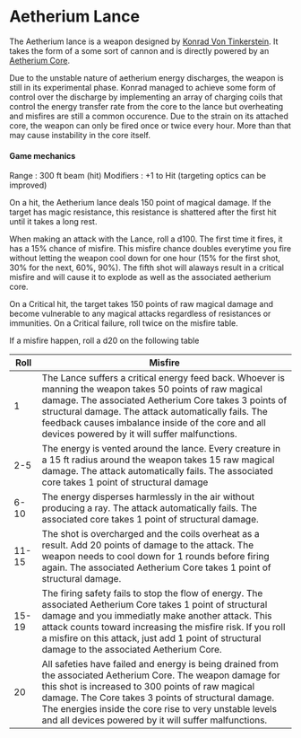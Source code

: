 # Aetherium Lance

The Aetherium lance is a weapon designed by [Konrad Von Tinkerstein](../characters/konrad_von_tinkerstein.md). It takes the form of a some sort of cannon and is directly powered by an [Aetherium Core](aetherium_core.md). 

Due to the unstable nature of aetherium energy discharges, the weapon is still in its experimental phase. Konrad managed to achieve some form of control over the discharge by implementing an array of charging coils that control the energy transfer rate from the core to the lance but overheating and misfires are still a common occurence. Due to the strain on its attached core, the weapon can only be fired once or twice every hour. More than that may cause instability in the core itself.

>>>
#### Game mechanics

Range : 300 ft beam (hit)
Modifiers : +1 to Hit (targeting optics can be improved)

On a hit, the Aetherium lance deals 150 point of magical damage. If the target has magic resistance, this resistance is shattered after the first hit until it takes a long rest.

When making an attack with the Lance, roll a d100. The first time it fires, it has a 15% chance of misfire. This misfire chance doubles everytime you fire without letting the weapon cool down for one hour (15% for the first shot, 30% for the next, 60%, 90%). The fifth shot will alaways result in a critical misfire and will cause it to explode as well as the associated aetherium core. 

On a Critical hit, the target takes 150 points of raw magical damage and become vulnerable to any magical attacks regardless of resistances or immunities.
On a Critical failure, roll twice on the misfire table.

If a misfire happen, roll a d20 on the following table

| Roll | Misfire |
| ------ | ------ |
| 1 | The Lance suffers a critical energy feed back. Whoever is manning the weapon takes 50 points of raw magical damage. The associated Aetherium Core takes 3 points of structural damage. The attack automatically fails. The feedback causes imbalance inside of the core and all devices powered by it will suffer malfunctions. |
| 2-5 | The energy is vented around the lance. Every creature in a 15 ft radius around the weapon takes 15 raw magical damage. The attack automatically fails. The associated core takes 1 point of structural damage |
| 6-10 | The energy disperses harmlessly in the air without producing a ray. The attack automatically fails. The associated core takes 1 point of structural damage. | 
| 11-15 | The shot is overcharged and the coils overheat as a result. Add 20 points of damage to the attack. The weapon needs to cool down for 1 rounds before firing again. The associated Aetherium Core takes 1 point of structural damage. |
| 15-19 | The firing safety fails to stop the flow of energy. The associated Aetherium Core takes 1 point of structural damage and you immediatly make another attack. This attack counts toward increasing the misfire risk. If you roll a misfire on this attack, just add 1 point of structural damage to the associated Aetherium Core.
| 20 | All safeties have failed and energy is being drained from the associated Aetherium Core. The weapon damage for this shot is increased to 300 points of raw magical damage. The Core takes 3 points of structural damage. The energies inside the core rise to very unstable levels and all devices powered by it will suffer malfunctions.

>>>